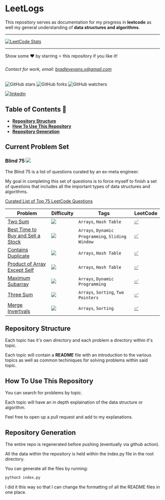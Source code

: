 # LeetLogs

This repository serves as documentation for my progress in **leetcode** as well my general understanding of **data structures and algorithms**.

---

[![LeetCode Stats](https://leetcard.jacoblin.cool/SungJin-Woo?theme=light&font=Overpass%20Mono)](https://leetcode.com/SungJin-Woo)

---

Show some ❤️ by starring ⭐ this repository if you like it!

###### Contact for work, email: bradleyevans.x@gmail.com

![GitHub stars](https://img.shields.io/github/stars/bradleyevansx/leetlogs?style=social)
![GitHub forks](https://img.shields.io/github/forks/bradleyevansx/leetlogs?style=social)
![GitHub watchers](https://img.shields.io/github/watchers/bradleyevansx/leetlogs?style=social)

[![linkedin](https://img.shields.io/badge/Support-Recommend%2FEndorse%20me%20on%20Linkedin-blue?style=for-the-badge&logo=linkedin)](https://www.linkedin.com/in/bradleymevans)

## Table of Contents 📖

- **[Repository Structure️](#repository-structure)**
- **[How To Use This Repository](#how-to-use-this-repository)**
- **[Repository Generation](#repository-generation)**

## Current Problem Set

### Blind 75 ![](https://img.shields.io/badge/Progress-5%2F75-0078D4)

The Blind 75 is a list of questions curated by an ex-meta engineer.

My goal in completing this set of questions is to force myself to finish a set of questions that includes all the important types of data structures and algorithms.

[Curated List of Top 75 LeetCode Questions](https://www.teamblind.com/post/New-Year-Gift---Curated-List-of-Top-75-LeetCode-Questions-to-Save-Your-Time-OaM1orEU)

| Problem                                                                                               | Difficulty                                                | Tags                                              | LeetCode                                                                                             |
| ----------------------------------------------------------------------------------------------------- | --------------------------------------------------------- | ------------------------------------------------- | ---------------------------------------------------------------------------------------------------- |
| [Two Sum](https://leetcode.com/problems/two-sum/)                                                     | <img src="https://img.shields.io/badge/-Easy-green" />    | `Arrays`, `Hash Table`                            | [✅](./003%20-%20Hash%20Maps/002%20-%20Two%20Sum/README.md)                                          |
| [Best Time to Buy and Sell a Stock](https://leetcode.com/problems/best-time-to-buy-and-sell-a-stock/) | <img src="https://img.shields.io/badge/-Easy-green" />    | `Arrays`, `Dynamic Programming`, `Sliding Window` | [✅](./002%20-%20Two%20Pointers/001%20-%20Best%20Time%20to%20Buy%20and%20Sell%20a%20Stock/README.md) |
| [Contains Duplicate](https://leetcode.com/problems/contains-duplicate/)                               | <img src="https://img.shields.io/badge/-Easy-green" />    | `Arrays`, `Hash Table`                            | [✅](./003%20-%20Hash%20Maps/004%20-%20Contains%20Duplicate/README.md)                               |
| [Product of Array Except Self](https://leetcode.com/problems/product-of-array-except-self/)           | <img src="https://img.shields.io/badge/-Medium-orange" /> | `Arrays`, `Hash Table`                            | [✅](./001%20-%20Arrays%20and%20Strings/004%20-%20Product%20of%20Array%20Except%20Self/README.md)    |
| [Maximum Subarray](https://leetcode.com/problems/maximum-subarray/)                                   | <img src="https://img.shields.io/badge/-Medium-orange" /> | `Arrays`, `Dynamic Programming`                   | [✅](./001%20-%20Arrays%20and%20Strings/005%20-%20Maximum%20Subarray/README.md)                      |
| [Three Sum](https://leetcode.com/problems/3sum/)                                                      | <img src="https://img.shields.io/badge/-Medium-orange" /> | `Arrays`, `Sorting`, `Two Pointers`               | [✅](./001%20-%20Arrays%20and%20Strings/006%20-%20Three%20Sum/README.md)                             |
| [Merge Invertvals](https://leetcode.com/problems/merge-intervals/)                                    | <img src="https://img.shields.io/badge/-Medium-orange" /> | `Arrays`, `Sorting`                               | [✅](./001%20-%20Arrays%20and%20Strings/007%20-%20Merge%20Intervals/README.md)                       |

## Repository Structure

Each topic has it's own directory and each problem a directory within it's topic.

Each topic will contain a **README** file with an introduction to the various topics as well as common techiniques for solving problems within said topic.

## How To Use This Repository

You can search for problems by topic.

Each topic will have an in depth explaination of the data structure or algorithm.

Feel free to open up a pull request and add to my explanations.

## Repository Generation

The entire repo is regenerated before pushing (eventually via github action).

All the data within the repository is held within the index.py file in the root directory.

You can generate all the files by running:

```zsh
python3 index.py
```

I did it this way so that I can change the formatting of all the README files in one place.
